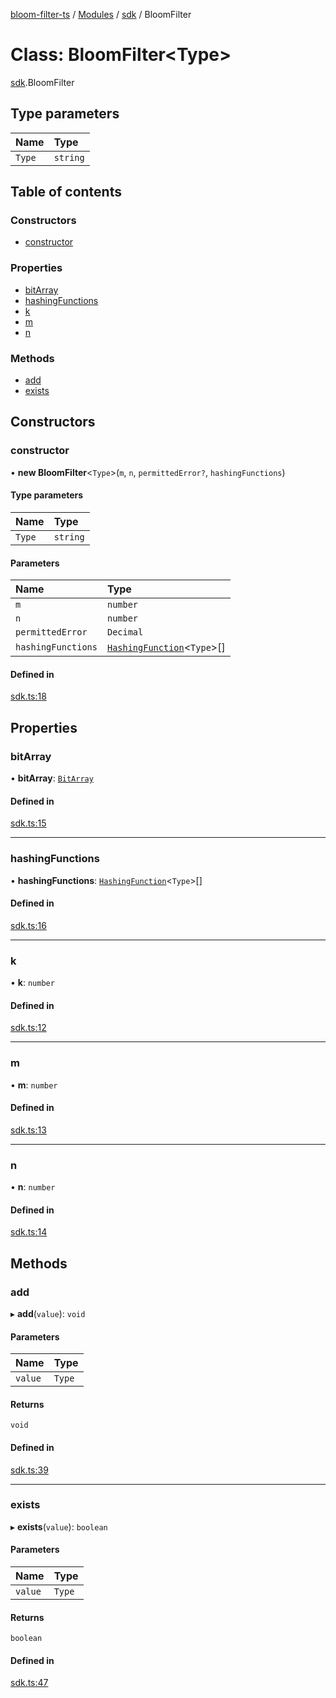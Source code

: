 [bloom-filter-ts](../README.md) / [Modules](../modules.md) / [sdk](../modules/sdk.md) / BloomFilter

# Class: BloomFilter<Type\>

[sdk](../modules/sdk.md).BloomFilter

## Type parameters

| Name | Type |
| :------ | :------ |
| `Type` | `string` |

## Table of contents

### Constructors

- [constructor](sdk.BloomFilter.md#constructor)

### Properties

- [bitArray](sdk.BloomFilter.md#bitarray)
- [hashingFunctions](sdk.BloomFilter.md#hashingfunctions)
- [k](sdk.BloomFilter.md#k)
- [m](sdk.BloomFilter.md#m)
- [n](sdk.BloomFilter.md#n)

### Methods

- [add](sdk.BloomFilter.md#add)
- [exists](sdk.BloomFilter.md#exists)

## Constructors

### constructor

• **new BloomFilter**<`Type`\>(`m`, `n`, `permittedError?`, `hashingFunctions`)

#### Type parameters

| Name | Type |
| :------ | :------ |
| `Type` | `string` |

#### Parameters

| Name | Type |
| :------ | :------ |
| `m` | `number` |
| `n` | `number` |
| `permittedError` | `Decimal` |
| `hashingFunctions` | [`HashingFunction`](../interfaces/types.HashingFunction.md)<`Type`\>[] |

#### Defined in

[sdk.ts:18](https://github.com/rymnc/bloom-filter-ts/blob/1e2146f/lib/sdk.ts#L18)

## Properties

### bitArray

• **bitArray**: [`BitArray`](utils.BitArray.md)

#### Defined in

[sdk.ts:15](https://github.com/rymnc/bloom-filter-ts/blob/1e2146f/lib/sdk.ts#L15)

___

### hashingFunctions

• **hashingFunctions**: [`HashingFunction`](../interfaces/types.HashingFunction.md)<`Type`\>[]

#### Defined in

[sdk.ts:16](https://github.com/rymnc/bloom-filter-ts/blob/1e2146f/lib/sdk.ts#L16)

___

### k

• **k**: `number`

#### Defined in

[sdk.ts:12](https://github.com/rymnc/bloom-filter-ts/blob/1e2146f/lib/sdk.ts#L12)

___

### m

• **m**: `number`

#### Defined in

[sdk.ts:13](https://github.com/rymnc/bloom-filter-ts/blob/1e2146f/lib/sdk.ts#L13)

___

### n

• **n**: `number`

#### Defined in

[sdk.ts:14](https://github.com/rymnc/bloom-filter-ts/blob/1e2146f/lib/sdk.ts#L14)

## Methods

### add

▸ **add**(`value`): `void`

#### Parameters

| Name | Type |
| :------ | :------ |
| `value` | `Type` |

#### Returns

`void`

#### Defined in

[sdk.ts:39](https://github.com/rymnc/bloom-filter-ts/blob/1e2146f/lib/sdk.ts#L39)

___

### exists

▸ **exists**(`value`): `boolean`

#### Parameters

| Name | Type |
| :------ | :------ |
| `value` | `Type` |

#### Returns

`boolean`

#### Defined in

[sdk.ts:47](https://github.com/rymnc/bloom-filter-ts/blob/1e2146f/lib/sdk.ts#L47)
